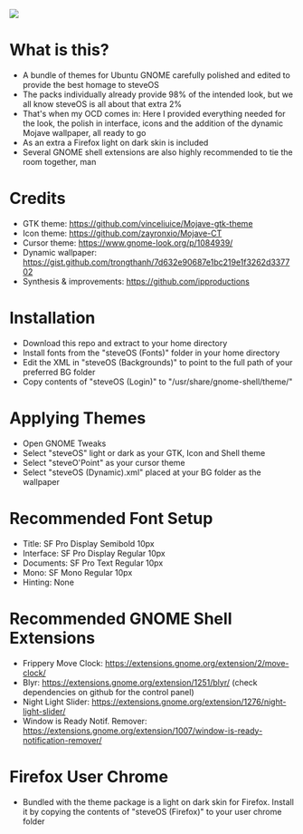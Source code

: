 ![](https://raw.githubusercontent.com/ipproductions/steveOS/master/steveOS%20(Screenshots)/Montage.png)

# What is this?
- A bundle of themes for Ubuntu GNOME carefully polished and edited to provide the best homage to steveOS
- The packs individually already provide 98% of the intended look, but we all know steveOS is all about that extra 2%
- That's when my OCD comes in: Here I provided everything needed for the look, the polish in interface, icons and the addition of the dynamic Mojave wallpaper, all ready to go
- As an extra a Firefox light on dark skin is included
- Several GNOME shell extensions are also highly recommended to tie the room together, man

# Credits
- GTK theme: https://github.com/vinceliuice/Mojave-gtk-theme
- Icon theme: https://github.com/zayronxio/Mojave-CT
- Cursor theme: https://www.gnome-look.org/p/1084939/
- Dynamic wallpaper: https://gist.github.com/trongthanh/7d632e90687e1bc219e1f3262d337702
- Synthesis & improvements: https://github.com/ipproductions

# Installation
- Download this repo and extract to your home directory
- Install fonts from the "steveOS (Fonts)" folder in your home directory
- Edit the XML in "steveOS (Backgrounds)" to point to the full path of your preferred BG folder
- Copy contents of "steveOS (Login)" to "/usr/share/gnome-shell/theme/"

# Applying Themes
- Open GNOME Tweaks
- Select "steveOS" light or dark as your GTK, Icon and Shell theme
- Select "steveO'Point" as your cursor theme
- Select "steveOS (Dynamic).xml" placed at your BG folder as the wallpaper

# Recommended Font Setup
- Title: SF Pro Display Semibold 10px
- Interface: SF Pro Display Regular 10px
- Documents: SF Pro Text Regular 10px
- Mono: SF Mono Regular 10px
- Hinting: None

# Recommended GNOME Shell Extensions
- Frippery Move Clock: https://extensions.gnome.org/extension/2/move-clock/
- Blyr: https://extensions.gnome.org/extension/1251/blyr/ (check dependencies on github for the control panel)
- Night Light Slider: https://extensions.gnome.org/extension/1276/night-light-slider/
- Window is Ready Notif. Remover: https://extensions.gnome.org/extension/1007/window-is-ready-notification-remover/

# Firefox User Chrome
- Bundled with the theme package is a light on dark skin for Firefox. Install it by copying the contents of "steveOS (Firefox)" to your user chrome folder
